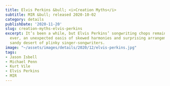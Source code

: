 ```yaml
---
title: Elvis Perkins &bull; <i>Creation Myths</i>
subtitle: MIR &bull; released 2020-10-02
category: details
publishDate: '2020-11-20'
slug: creation-myths-elvis-perkins
excerpt: It’s been a while, but Elvis Perkins’ songwriting chops remain as lush as
  ever, an unexpected oasis of skewed harmonies and surprising arrangements in a dry
  sandy desert of plinky singer-songwriters.
image: "~/assets/images/details/2020/12/elvis-perkins.jpg"
tags:
- Jason Isbell
- Michael Penn
- Kurt Vile
- Elvis Perkins
- MIR
---
```


